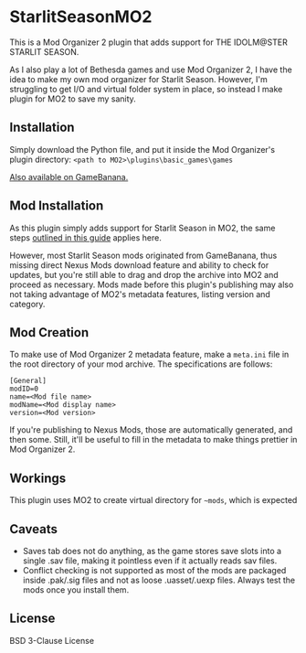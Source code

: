 # StarlitSeasonMO2
This is a Mod Organizer 2 plugin that adds support for THE IDOLM@STER STARLIT SEASON.

As I also play a lot of Bethesda games and use Mod Organizer 2, I have the idea to make my own mod organizer for Starlit Season.
However, I'm struggling to get I/O and virtual folder system in place, so instead I make plugin for MO2 to save my sanity.

## Installation
Simply download the Python file, and put it inside the Mod Organizer's plugin directory:
`<path to MO2>\plugins\basic_games\games`

[Also available on GameBanana.](https://gamebanana.com/mods/465148)

## Mod Installation

As this plugin simply adds support for Starlit Season in MO2, the same steps
[outlined in this guide](https://stepmodifications.org/wiki/Guide:Mod_Organizer#First-Launch_Setup) applies here.

However, most Starlit Season mods originated from GameBanana, thus missing direct Nexus Mods download feature and ability to check for updates,
but you're still able to drag and drop the archive into MO2 and proceed as necessary. Mods made before this plugin's publishing may also not
taking advantage of MO2's metadata features, listing version and category.

## Mod Creation

To make use of Mod Organizer 2 metadata feature, make a `meta.ini` file in the root directory of your mod archive. The specifications are follows:
```
[General]
modID=0
name=<Mod file name>
modName=<Mod display name>
version=<Mod version>
```

If you're publishing to Nexus Mods, those are automatically generated, and then some. Still, it'll be useful to fill in the metadata
to make things prettier in Mod Organizer 2.

## Workings
This plugin uses MO2 to create virtual directory for `~mods`, which is expected

## Caveats
- Saves tab does not do anything, as the game stores save slots into a single .sav file, making it pointless even if it actually reads sav files.
- Conflict checking is not supported as most of the mods are packaged inside .pak/.sig files and not as loose .uasset/.uexp files. Always test the mods once you install them.

## License

BSD 3-Clause License
